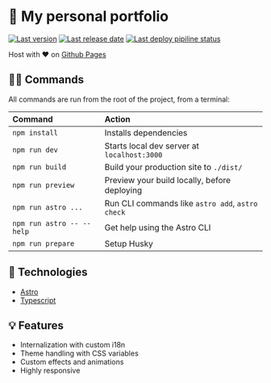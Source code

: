 # 🙋 My personal portfolio

[![Last version](https://img.shields.io/github/v/release/ryubi98/portfolio?label=Version)](https://github.com/Ryubi98/portfolio/releases)
[![Last release date](https://img.shields.io/github/release-date/ryubi98/portfolio?label=Last%20release%20date)](https://github.com/Ryubi98/portfolio/releases)
[![Last deploy pipiline status](https://img.shields.io/github/actions/workflow/status/ryubi98/portfolio/deploy-github-pages.yml?label=Pipeline)](https://github.com/Ryubi98/portfolio/actions/workflows/deploy-github-pages.yml)

Host with ❤️ on [Github Pages](https://portfolio.ryubi.fr)

## 🧑‍💻 Commands

All commands are run from the root of the project, from a terminal:

| Command                   | Action                                           |
| :------------------------ | :----------------------------------------------- |
| `npm install`             | Installs dependencies                            |
| `npm run dev`             | Starts local dev server at `localhost:3000`      |
| `npm run build`           | Build your production site to `./dist/`          |
| `npm run preview`         | Preview your build locally, before deploying     |
| `npm run astro ...`       | Run CLI commands like `astro add`, `astro check` |
| `npm run astro -- --help` | Get help using the Astro CLI                     |
| `npm run prepare`         | Setup Husky                                      |

## 🚀 Technologies

- [Astro](https://astro.build/)
- [Typescript](https://www.typescriptlang.org/)

## 💡 Features

- Internalization with custom i18n
- Theme handling with CSS variables
- Custom effects and animations
- Highly responsive
